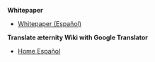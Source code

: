 **Whitepaper**
* [Whitepaper (Español)](Whitepaper_Español)

**Translate æternity Wiki with Google Translator**
* [Home Español](https://translate.google.com/translate?sl=en&tl=es&u=https://github.com/aeternity/wiki/wiki/)